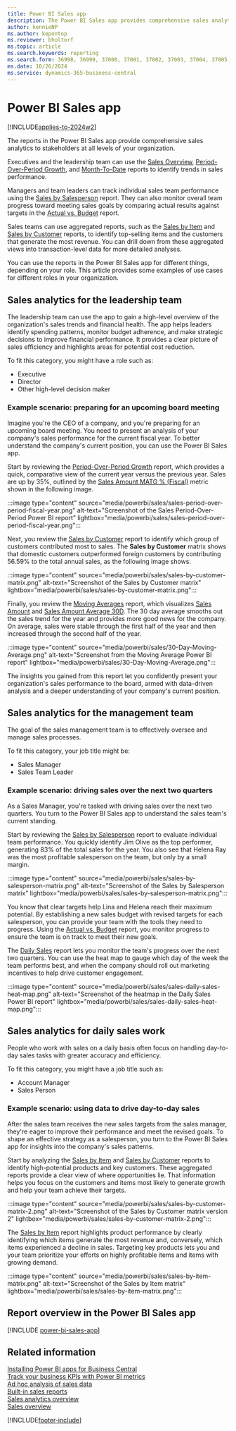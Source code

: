 ```yaml
---
title: Power BI Sales app
description: The Power BI Sales app provides comprehensive sales analytics to stakeholders at all levels of your organization.
author: kennieNP
ms.author: kepontop
ms.reviewer: bholtorf
ms.topic: article
ms.search.keywords: reporting
ms.search.form: 36998, 36999, 37000, 37001, 37002, 37003, 37004, 37005, 37006, 37007, 37008
ms.date: 10/26/2024
ms.service: dynamics-365-business-central
---
```


# Power BI Sales app

[!INCLUDE[applies-to-2024w2](includes/applies-to-2024w2.md)]

The reports in the Power BI Sales app provide comprehensive sales analytics to stakeholders at all levels of your organization.

Executives and the leadership team can use the [Sales Overview](sales-powerbi-sales-overview.md), [Period-Over-Period Growth](sales-powerbi-period-over-period-growth.md), and [Month-To-Date](sales-powerbi-month-to-date.md) reports to identify trends in sales performance.

Managers and team leaders can track individual sales team performance using the [Sales by Salesperson](sales-powerbi-sales-by-salesperson.md) report. They can also monitor overall team progress toward meeting sales goals by comparing actual results against targets in the [Actual vs. Budget](sales-powerbi-actual-vs-budget.md)  report.

Sales teams can use aggregated reports, such as the [Sales by Item](sales-powerbi-sales-by-item.md) and [Sales by Customer](sales-powerbi-sales-by-customer.md) reports, to identify top-selling items and the customers that generate the most revenue. You can drill down from these aggregated views into transaction-level data for more detailed analyses.

You can use the reports in the Power BI Sales app for different things, depending on your role. This article provides some examples of use cases for different roles in your organization.

## Sales analytics for the leadership team

The leadership team can use the app to gain a high-level overview of the organization's sales trends and financial health. The app helps leaders identify spending patterns, monitor budget adherence, and make strategic decisions to improve financial performance. It provides a clear picture of sales efficiency and highlights areas for potential cost reduction.

To fit this category, you might have a role such as:

- Executive
- Director
- Other high-level decision maker

### Example scenario: preparing for an upcoming board meeting

Imagine you're the CEO of a company, and you're preparing for an upcoming board meeting. You need to present an analysis of your company's sales performance for the current fiscal year. To better understand the company's current position, you can use the Power BI Sales app.

Start by reviewing the [Period-Over-Period Growth](sales-powerbi-period-over-period-growth.md) report, which provides a quick, comparative view of the current year versus the previous year. Sales are up by 35%, outlined by the [Sales Amount MATG % (Fiscal)](sales-powerbi-sales-kpis.md#sales-amount-matg--fiscal) metric shown in the following image.

:::image type="content" source="media/powerbi/sales/sales-period-over-period-fiscal-year.png" alt-text="Screenshot of the Sales Period-Over-Period Power BI report" lightbox="media/powerbi/sales/sales-period-over-period-fiscal-year.png":::

Next, you review the [Sales by Customer](sales-powerbi-sales-by-customer.md) report to identify which group of customers contributed most to sales. The **Sales by Customer** matrix shows that domestic customers outperformed foreign customers by contributing 56.59% to the total annual sales, as the following image shows.

:::image type="content" source="media/powerbi/sales/sales-by-customer-matrix.png" alt-text="Screenshot of the Sales by Customer matrix" lightbox="media/powerbi/sales/sales-by-customer-matrix.png":::

Finally, you review the [Moving Averages](sales-powerbi-moving-average.md) report, which visualizes [Sales Amount](sales-powerbi-sales-kpis.md#sales-amount) and [Sales Amount Average 30D](sales-powerbi-sales-kpis.md#sales-amount-avg-30d-fiscal). The 30 day average smooths out the sales trend for the year and provides more good news for the company. On average, sales were stable through the first half of the year and then increased through the second half of the year.

:::image type="content" source="media/powerbi/sales/30-Day-Moving-Average.png" alt-text="Screenshot from the Moving Average Power BI report" lightbox="media/powerbi/sales/30-Day-Moving-Average.png":::

The insights you gained from this report let you confidently present your organization's sales performance to the board, armed with data-driven analysis and a deeper understanding of your company's current position.

## Sales analytics for the management team

The goal of the sales management team is to effectively oversee and manage sales processes. <!--This app allows you to track -->

To fit this category, your job title might be:

- Sales Manager
- Sales Team Leader

### Example scenario: driving sales over the next two quarters

As a Sales Manager, you're tasked with driving sales over the next two quarters. You turn to the Power BI Sales app to understand the sales team's current standing.

Start by reviewing the [Sales by Salesperson](sales-powerbi-sales-by-salesperson.md) report to evaluate individual team performance. You quickly identify Jim Olive as the top performer, generating 83% of the total sales for the year. You also see that Helena Ray was the most profitable salesperson on the team, but only by a small margin.

:::image type="content" source="media/powerbi/sales/sales-by-salesperson-matrix.png" alt-text="Screenshot of the Sales by Salesperson matrix" lightbox="media/powerbi/sales/sales-by-salesperson-matrix.png":::

You know that clear targets help Lina and Helena reach their maximum potential. By establishing a new sales budget with revised targets for each salesperson, you can provide your team with the tools they need to progress. Using the [Actual vs. Budget](sales-powerbi-actual-vs-budget.md) report, you monitor progress to ensure the team is on track to meet their new goals.

The [Daily Sales](sales-powerbi-daily-sales.md) report lets you monitor the team's progress over the next two quarters. You can use the heat map to gauge which day of the week the team performs best, and when the company should roll out marketing incentives to help drive customer engagement.

:::image type="content" source="media/powerbi/sales/sales-daily-sales-heat-map.png" alt-text="Screenshot of the heatmap in the Daily Sales Power BI report" lightbox="media/powerbi/sales/sales-daily-sales-heat-map.png":::

## Sales analytics for daily sales work

People who work with sales on a daily basis often focus on handling day-to-day sales tasks with greater accuracy and efficiency.

To fit this category, you might have a job title such as:

- Account Manager
- Sales Person

### Example scenario: using data to drive day-to-day sales

After the sales team receives the new sales targets from the sales manager, they're eager to improve their performance and meet the revised goals. To shape an effective strategy as a salesperson, you turn to the Power BI Sales app for insights into the company's sales patterns.

Start by analyzing the [Sales by Item](sales-powerbi-sales-by-item.md) and [Sales by Customer](sales-powerbi-sales-by-customer.md) reports to identify high-potential products and key customers. These aggregated reports provide a clear view of where opportunities lie. That information helps you focus on the customers and items most likely to generate growth and help your team achieve their targets.

:::image type="content" source="media/powerbi/sales/sales-by-customer-matrix-2.png" alt-text="Screenshot of the Sales by Customer matrix version 2" lightbox="media/powerbi/sales/sales-by-customer-matrix-2.png":::

The [Sales by Item](sales-powerbi-sales-by-item.md) report highlights product performance by clearly identifying which items generate the most revenue and, conversely, which items experienced a decline in sales. Targeting key products lets you and your team prioritize your efforts on highly profitable items and items with growing demand.

:::image type="content" source="media/powerbi/sales/sales-by-item-matrix.png" alt-text="Screenshot of the Sales by Item matrix" lightbox="media/powerbi/sales/sales-by-item-matrix.png":::

## Report overview in the Power BI Sales app

[!INCLUDE [power-bi-sales-app](includes/power-bi-sales-app.md)]


## Related information

[Installing Power BI apps for Business Central](across-powerbi-install-business-central-apps.md)   
[Track your business KPIs with Power BI metrics](track-kpis-with-power-bi-metrics.md)  
[Ad hoc analysis of sales data](ad-hoc-analysis-sales.md)  
[Built-in sales reports](sales-reports.md)  
[Sales analytics overview](sales-analytics-overview.md)  
[Sales overview](sales-manage-sales.md)  

[!INCLUDE[footer-include](includes/footer-banner.md)]
